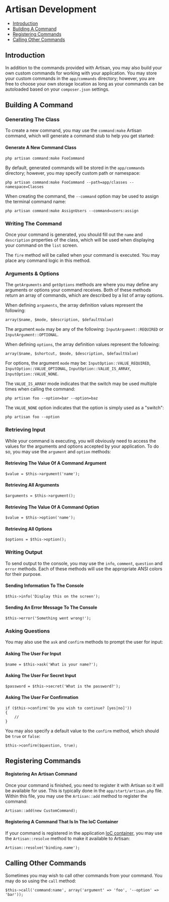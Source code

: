 # Artisan Development

* [Introduction](commands.md#introduction)
* [Building A Command](commands.md#building-a-command)
* [Registering Commands](commands.md#registering-commands)
* [Calling Other Commands](commands.md#calling-other-commands)

## Introduction

In addition to the commands provided with Artisan, you may also build your own custom commands for working with your application. You may store your custom commands in the `app/commands` directory; however, you are free to choose your own storage location as long as your commands can be autoloaded based on your `composer.json` settings.

## Building A Command

### Generating The Class

To create a new command, you may use the `command:make` Artisan command, which will generate a command stub to help you get started:

#### Generate A New Command Class

```text
php artisan command:make FooCommand
```

By default, generated commands will be stored in the `app/commands` directory; however, you may specify custom path or namespace:

```text
php artisan command:make FooCommand --path=app/classes --namespace=Classes
```

When creating the command, the `--command` option may be used to assign the terminal command name:

```text
php artisan command:make AssignUsers --command=users:assign
```

### Writing The Command

Once your command is generated, you should fill out the `name` and `description` properties of the class, which will be used when displaying your command on the `list` screen.

The `fire` method will be called when your command is executed. You may place any command logic in this method.

### Arguments & Options

The `getArguments` and `getOptions` methods are where you may define any arguments or options your command receives. Both of these methods return an array of commands, which are described by a list of array options.

When defining `arguments`, the array definition values represent the following:

```text
array($name, $mode, $description, $defaultValue)
```

The argument `mode` may be any of the following: `InputArgument::REQUIRED` or `InputArgument::OPTIONAL`.

When defining `options`, the array definition values represent the following:

```text
array($name, $shortcut, $mode, $description, $defaultValue)
```

For options, the argument `mode` may be: `InputOption::VALUE_REQUIRED`, `InputOption::VALUE_OPTIONAL`, `InputOption::VALUE_IS_ARRAY`, `InputOption::VALUE_NONE`.

The `VALUE_IS_ARRAY` mode indicates that the switch may be used multiple times when calling the command:

```text
php artisan foo --option=bar --option=baz
```

The `VALUE_NONE` option indicates that the option is simply used as a "switch":

```text
php artisan foo --option
```

### Retrieving Input

While your command is executing, you will obviously need to access the values for the arguments and options accepted by your application. To do so, you may use the `argument` and `option` methods:

#### Retrieving The Value Of A Command Argument

```text
$value = $this->argument('name');
```

#### Retrieving All Arguments

```text
$arguments = $this->argument();
```

#### Retrieving The Value Of A Command Option

```text
$value = $this->option('name');
```

#### Retrieving All Options

```text
$options = $this->option();
```

### Writing Output

To send output to the console, you may use the `info`, `comment`, `question` and `error` methods. Each of these methods will use the appropriate ANSI colors for their purpose.

#### Sending Information To The Console

```text
$this->info('Display this on the screen');
```

#### Sending An Error Message To The Console

```text
$this->error('Something went wrong!');
```

### Asking Questions

You may also use the `ask` and `confirm` methods to prompt the user for input:

#### Asking The User For Input

```text
$name = $this->ask('What is your name?');
```

#### Asking The User For Secret Input

```text
$password = $this->secret('What is the password?');
```

#### Asking The User For Confirmation

```text
if ($this->confirm('Do you wish to continue? [yes|no]'))
{
    //
}
```

You may also specify a default value to the `confirm` method, which should be `true` or `false`:

```text
$this->confirm($question, true);
```

## Registering Commands

#### Registering An Artisan Command

Once your command is finished, you need to register it with Artisan so it will be available for use. This is typically done in the `app/start/artisan.php` file. Within this file, you may use the `Artisan::add` method to register the command:

```text
Artisan::add(new CustomCommand);
```

#### Registering A Command That Is In The IoC Container

If your command is registered in the application [IoC container](https://github.com/bryantyan/laravel4.2docs/tree/f12ffb53f9f16c3968c58e9dd508247dc98deb70/docs/ioc/README.md), you may use the `Artisan::resolve` method to make it available to Artisan:

```text
Artisan::resolve('binding.name');
```

## Calling Other Commands

Sometimes you may wish to call other commands from your command. You may do so using the `call` method:

```text
$this->call('command:name', array('argument' => 'foo', '--option' => 'bar'));
```

